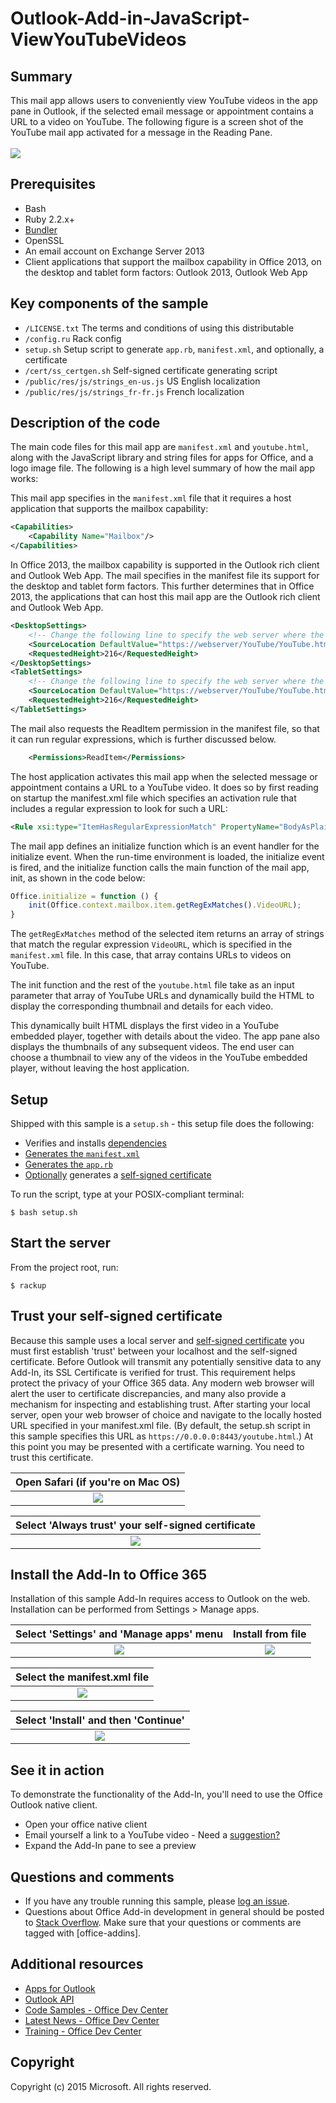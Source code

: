 # Outlook-Add-in-JavaScript-ViewYouTubeVideos

## Summary
This mail app allows users to conveniently view YouTube videos in the app pane in Outlook, if the selected email message or appointment contains a URL to a video on YouTube. The following figure is a screen shot of the YouTube mail app activated for a message in the Reading Pane.
<br />
<br />
![](/static/pic1.png)

## Prerequisites
* Bash
* Ruby 2.2.x+
* [Bundler](http://bundler.io/v1.5/gemfile.html)
* OpenSSL
* An email account on Exchange Server 2013
* Client applications that support the mailbox capability in Office 2013, on the desktop and tablet form factors: Outlook 2013, Outlook Web App

## Key components of the sample
* ```/LICENSE.txt``` The terms and conditions of using this distributable
* ```/config.ru``` Rack config
* ```setup.sh``` Setup script to generate ```app.rb```, ```manifest.xml```, and optionally, a certificate
* ```/cert/ss_certgen.sh``` Self-signed certificate generating script
* ```/public/res/js/strings_en-us.js``` US English localization
* ```/public/res/js/strings_fr-fr.js``` French localization

## Description of the code

The main code files for this mail app are ```manifest.xml``` and ```youtube.html```, along with the JavaScript library and string files for apps for Office, and a logo image file. The following is a high level summary of how the mail app works:

This mail app specifies in the ```manifest.xml``` file that it requires a host application that supports the mailbox capability:

```xml
<Capabilities>
    <Capability Name="Mailbox"/>
</Capabilities>
```

In Office 2013, the mailbox capability is supported in the Outlook rich client and Outlook Web App. The mail specifies in the manifest file its support for the desktop and tablet form factors. This further determines that in Office 2013, the applications that can host this mail app are the Outlook rich client and Outlook Web App.

```xml
<DesktopSettings>
    <!-- Change the following line to specify the web server where the HTML file is hosted. -->
    <SourceLocation DefaultValue="https://webserver/YouTube/YouTube.htm"/>
    <RequestedHeight>216</RequestedHeight>
</DesktopSettings>
<TabletSettings>
    <!-- Change the following line to specify the web server where the HTML file is hosted. -->
    <SourceLocation DefaultValue="https://webserver/YouTube/YouTube.htm"/>
    <RequestedHeight>216</RequestedHeight>
</TabletSettings>
```
    
The mail also requests the ReadItem permission in the manifest file, so that it can run regular expressions, which is further discussed below.

```xml
    <Permissions>ReadItem</Permissions>
```
    
The host application activates this mail app when the selected message or appointment contains a URL to a YouTube video. It does so by first reading on startup the manifest.xml file which specifies an activation rule that includes a regular expression to look for such a URL:

```xml
<Rule xsi:type="ItemHasRegularExpressionMatch" PropertyName="BodyAsPlaintext" RegExName="VideoURL" RegExValue="http://(((www\.)?youtube\.com/watch\?v=)|(youtu\.be/))[a-zA-Z0-9_-]{11}"/>
```
    
The mail app defines an initialize function which is an event handler for the initialize event. When the run-time environment is loaded, the initialize event is fired, and the initialize function calls the main function of the mail app, init, as shown in the code below:

```javascript
Office.initialize = function () {
    init(Office.context.mailbox.item.getRegExMatches().VideoURL);
}
```

The ```getRegExMatches``` method of the selected item returns an array of strings that match the regular expression ```VideoURL```, which is specified in the ```manifest.xml``` file. In this case, that array contains URLs to videos on YouTube.

The init function and the rest of the ```youtube.html``` file take as an input parameter that array of YouTube URLs and dynamically build the HTML to display the corresponding thumbnail and details for each video.

This dynamically built HTML displays the first video in a YouTube embedded player, together with details about the video. The app pane also displays the thumbnails of any subsequent videos. The end user can choose a thumbnail to view any of the videos in the YouTube embedded player, without leaving the host application.

## Setup
Shipped with this sample is a ```setup.sh``` - this setup file does the following:
* Verifies and installs [dependencies](https://github.com/OfficeDev/Outlook-Add-in-JavaScript-ViewYouTubeVideos/blob/master/setup.sh#L23)
* [Generates the ```manifest.xml```](https://github.com/OfficeDev/Outlook-Add-in-JavaScript-ViewYouTubeVideos/blob/master/setup.sh#L29)
* [Generates the ```app.rb```](https://github.com/OfficeDev/Outlook-Add-in-JavaScript-ViewYouTubeVideos/blob/master/setup.sh#L36)
* [Optionally](https://github.com/OfficeDev/Outlook-Add-in-JavaScript-ViewYouTubeVideos/blob/master/setup.sh#L34) generates a [self-signed certificate](https://github.com/OfficeDev/Outlook-Add-in-JavaScript-ViewYouTubeVideos/blob/master/cert/ss_certgen.sh#L53)

To run the script, type at your POSIX-compliant terminal:

    $ bash setup.sh
    
## Start the server
From the project root, run:

    $ rackup

## Trust your self-signed certificate
Because this sample uses a local server and [self-signed certificate](https://en.wikipedia.org/wiki/Self-signed_certificate) you must first establish 'trust' between your localhost and the self-signed certificate. Before Outlook will transmit any potentially sensitive data to any Add-In, its SSL Certificate is verified for trust.  This requirement helps protect the privacy of your Office 365 data. Any modern web browser will alert the user to certificate discrepancies, and many also provide a mechanism for inspecting and establishing trust. After starting your local server, open your web browser of choice and navigate to the locally hosted URL specified in your manifest.xml file. (By default, the setup.sh script in this sample specifies this URL as ```https://0.0.0.0:8443/youtube.html```.) At this point you may be presented with a certificate warning. You need to trust this certificate.

Open Safari (if you're on Mac OS)|
:-:|
![](/static/show_cert.png)|

Select 'Always trust' your self-signed certificate|
:-:|
![](/static/add_trust.png)|

## Install the Add-In to Office 365
Installation of this sample Add-In requires access to Outlook on the web. Installation can be performed from Settings > Manage apps.

Select 'Settings' and 'Manage apps' menu|Install from file
:-:|:-:
![](/static/menu_loc.png)|![](/static/menu_opt.png)

Select the manifest.xml file|
:-:|
![](/static/menu_chooser.png)|

Select 'Install' and then 'Continue'|
:-:|
![](/static/menu_warn.png)|

## See it in action
To demonstrate the functionality of the Add-In, you'll need to use the Office Outlook native client.
* Open your office native client
* Email yourself a link to a YouTube video - Need a [suggestion?](http://www.youtube.com/watch?v=oEx5lmbCKtY)
* Expand the Add-In pane to see a preview

## Questions and comments
* If you have any trouble running this sample, please [log an issue](https://github.com/OfficeDev/https://github.com/OfficeDev/Outlook-Add-in-Javascript-ViewYouTubeVideos/issues).
* Questions about Office Add-in development in general should be posted to [Stack Overflow](http://stackoverflow.com/questions/tagged/office-addins). Make sure that your questions or comments are tagged with [office-addins].

## Additional resources
* [Apps for Outlook](https://dev.office.com/code-samples#?filters=web,outlook)
* [Outlook API](https://dev.outlook.com/)
* [Code Samples - Office Dev Center](https://dev.office.com/code-samples#?filters=web,outlook)
* [Latest News - Office Dev Center](http://dev.office.com/latestnews)
* [Training - Office Dev Center](https://dev.office.com/training)

## Copyright
Copyright (c) 2015 Microsoft. All rights reserved.
